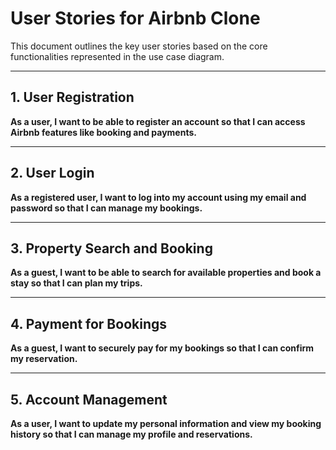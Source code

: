 # User Stories for Airbnb Clone

This document outlines the key user stories based on the core functionalities represented in the use case diagram.

---

## 1. User Registration

**As a user, I want to be able to register an account so that I can access Airbnb features like booking and payments.**

---

## 2. User Login

**As a registered user, I want to log into my account using my email and password so that I can manage my bookings.**

---

## 3. Property Search and Booking

**As a guest, I want to be able to search for available properties and book a stay so that I can plan my trips.**

---

## 4. Payment for Bookings

**As a guest, I want to securely pay for my bookings so that I can confirm my reservation.**

---

## 5. Account Management

**As a user, I want to update my personal information and view my booking history so that I can manage my profile and reservations.**
